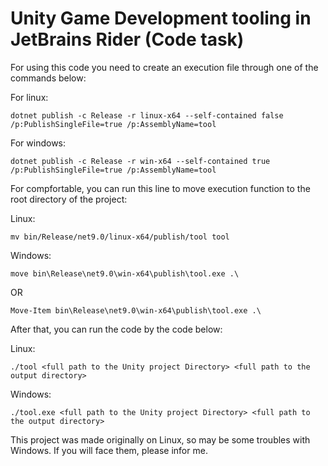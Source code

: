 # Unity Game Development tooling in JetBrains Rider (Code task)

For using this code you need to create an execution file through one of the commands below:

For linux:
```aiignore
dotnet publish -c Release -r linux-x64 --self-contained false /p:PublishSingleFile=true /p:AssemblyName=tool
```

For windows:
```aiignore
dotnet publish -c Release -r win-x64 --self-contained true /p:PublishSingleFile=true /p:AssemblyName=tool
```

For compfortable, you can run this line to move execution function to the root directory of the project:

Linux:
```aiignore
mv bin/Release/net9.0/linux-x64/publish/tool tool
```

Windows:
```aiignore
move bin\Release\net9.0\win-x64\publish\tool.exe .\
```
OR
```aiignore
Move-Item bin\Release\net9.0\win-x64\publish\tool.exe .\
```

After that, you can run the code by the code below:

Linux:
```aiignore
./tool <full path to the Unity project Directory> <full path to the output directory>
```

Windows:
```aiignore
./tool.exe <full path to the Unity project Directory> <full path to the output directory>
```

This project was made originally on Linux, so may be some troubles with Windows. If you will face them, please infor me.
